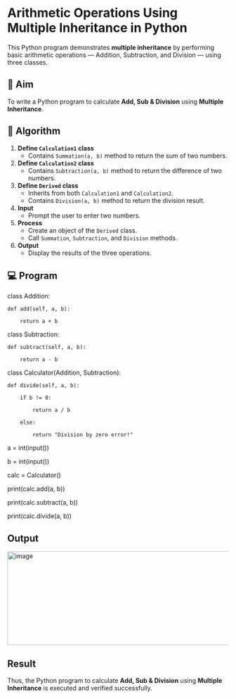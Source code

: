 # Arithmetic Operations Using Multiple Inheritance in Python

This Python program demonstrates **multiple inheritance** by performing basic arithmetic operations — Addition, Subtraction, and Division — using three classes.

## 🎯 Aim

To write a Python program to calculate **Add, Sub & Division** using **Multiple Inheritance**.

## 🧠 Algorithm

1. **Define `Calculation1` class**
   - Contains `Summation(a, b)` method to return the sum of two numbers.
2. **Define `Calculation2` class**
   - Contains `Subtraction(a, b)` method to return the difference of two numbers.
3. **Define `Derived` class**
   - Inherits from both `Calculation1` and `Calculation2`.
   - Contains `Division(a, b)` method to return the division result.
4. **Input**
   - Prompt the user to enter two numbers.
5. **Process**
   - Create an object of the `Derived` class.
   - Call `Summation`, `Subtraction`, and `Division` methods.
6. **Output**
   - Display the results of the three operations.

## 💻 Program 
class Addition:

    def add(self, a, b):

        return a + b

class Subtraction:
    
    def subtract(self, a, b):
    
        return a - b

class Calculator(Addition, Subtraction):
    
    def divide(self, a, b):
    
        if b != 0:
        
            return a / b
        
        else:
        
            return "Division by zero error!"
            
a = int(input())

b = int(input())

calc = Calculator()

print(calc.add(a, b))

print(calc.subtract(a, b))

print(calc.divide(a, b))

## Output
<img width="571" height="213" alt="image" src="https://github.com/user-attachments/assets/93bb429f-7e8b-4153-a29b-466bba516c33" />

## Result

Thus, the Python program to calculate **Add, Sub & Division** using **Multiple Inheritance** is executed and verified successfully.
